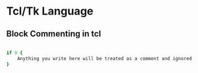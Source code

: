 # Tcl/Tk Language

## Block Commenting in tcl

``` tcl

if 0 {
    Anything you write here will be treated as a comment and ignored 
}

```
